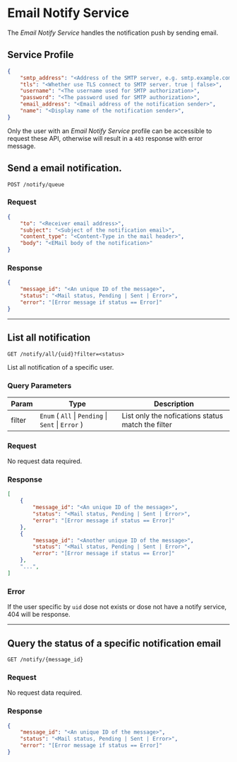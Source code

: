 # Email Notify Service

The *Email Notify Service* handles the notification push by sending email.

## Service Profile
```json
{
    "smtp_address": "<Address of the SMTP server, e.g. smtp.example.com:25>",
    "tls": "<Whether use TLS connect to SMTP server. true | false>",
    "username": "<The username used for SMTP authorization>",
    "password": "<The password used for SMTP authorization>",
    "email_address": "<Email address of the notification sender>",
    "name": "<Display name of the notification sender>",
}
```

Only the user with an *Email Notify Service* profile can be accessible to request these API, otherwise will result in a `403` response with error message.

## Send a email notification.
`POST /notify/queue`

### Request
```json
{
    "to": "<Receiver email address>",
    "subject": "<Subject of the notification email>",
    "content_type": "<Content-Type in the mail header>",
    "body": "<EMail body of the notification>"
}
```

### Response
```json
{
    "message_id": "<An unique ID of the message>",
    "status": "<Mail status, Pending | Sent | Error>",
    "error": "[Error message if status == Error]"
}
```

----------------

## List all notification
`GET /notify/all/{uid}?filter=<status>`

List all notification of a specific user.

### Query Parameters

| Param  | Type | Description |
|--------|------|-------------|
| filter | `Enum` ( `All` \| `Pending` \| `Sent` \| `Error` ) | List only the nofications status match the filter

### Request
No request data required.

### Response
```json
[
    {
        "message_id": "<An unique ID of the message>",
        "status": "<Mail status, Pending | Sent | Error>",
        "error": "[Error message if status == Error]"
    },
    {
        "message_id": "<Another unique ID of the message>",
        "status": "<Mail status, Pending | Sent | Error>",
        "error": "[Error message if status == Error]"
    },
    "...",
]
```

### Error 
If the user specific by `uid` dose not exists or dose not have a notify service, 404 will be response.

----------------

## Query the status of a specific notification email
`GET /notify/{message_id}`

### Request
No request data required.

### Response
```json
{
    "message_id": "<An unique ID of the message>",
    "status": "<Mail status, Pending | Sent | Error>",
    "error": "[Error message if status == Error]"
}
```